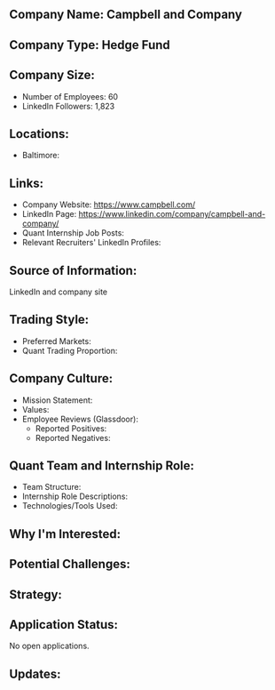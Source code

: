 ## Company Name: Campbell and Company

## Company Type: Hedge Fund

## Company Size:
- Number of Employees: 60
- LinkedIn Followers: 1,823

## Locations:
- Baltimore: 

## Links:
- Company Website: https://www.campbell.com/
- LinkedIn Page: https://www.linkedin.com/company/campbell-and-company/
- Quant Internship Job Posts: 
- Relevant Recruiters' LinkedIn Profiles: 

## Source of Information:
LinkedIn and company site

## Trading Style:
- Preferred Markets: 
- Quant Trading Proportion: 

## Company Culture:
- Mission Statement: 
- Values: 
- Employee Reviews (Glassdoor): 
  - Reported Positives:
  - Reported Negatives:

## Quant Team and Internship Role:
- Team Structure: 
- Internship Role Descriptions: 
- Technologies/Tools Used: 

## Why I'm Interested:

## Potential Challenges: 

## Strategy:

## Application Status:
No open applications.

## Updates:
